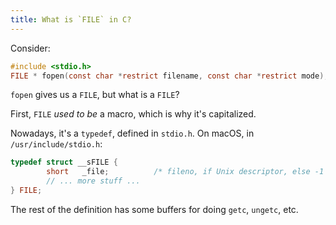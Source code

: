 ```yaml
---
title: What is `FILE` in C?
---
```


Consider:

```c
#include <stdio.h>
FILE * fopen(const char *restrict filename, const char *restrict mode);
```

`fopen` gives us a `FILE`, but what is a `FILE`?

First, `FILE` _used to be_ a macro, which is why it's capitalized.

Nowadays, it's a `typedef`, defined in `stdio.h`. On macOS, in `/usr/include/stdio.h`:

```c
typedef struct __sFILE {
        short   _file;          /* fileno, if Unix descriptor, else -1 */
        // ... more stuff ...
} FILE;
```

The rest of the definition has some buffers for doing `getc`, `ungetc`, etc.
